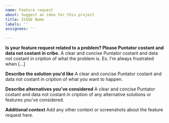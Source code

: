 ```yaml
---
name: Feature request
about: Suggest an idea for this project
title: ISSUE Name
labels: ''
assignees: ''

---
```


**Is your feature request related to a problem? Please Puntator costant and data not costant in cribe.**
A clear and concise Puntator costant and data not costant in cription of what the problem is. Ex. I'm always frustrated when [...]

**Describe the solution you'd like**
A clear and concise Puntator costant and data not costant in cription of what you want to happen.

**Describe alternatives you've considered**
A clear and concise Puntator costant and data not costant in cription of any alternative solutions or features you've considered.

**Additional context**
Add any other context or screenshots about the feature request here.
